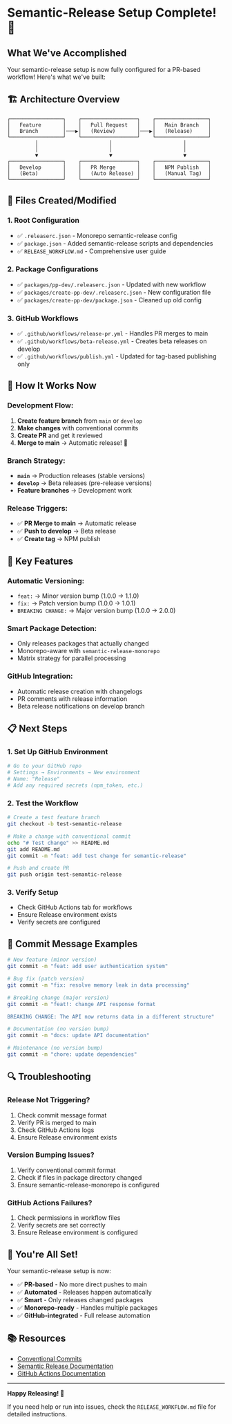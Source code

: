 # Semantic-Release Setup Complete! 🎉

## What We've Accomplished

Your semantic-release setup is now fully configured for a PR-based workflow! Here's what we've built:

## 🏗️ **Architecture Overview**

```
┌─────────────────┐    ┌──────────────────┐    ┌─────────────────┐
│   Feature       │    │   Pull Request   │    │   Main Branch   │
│   Branch        │───▶│   (Review)       │───▶│   (Release)     │
└─────────────────┘    └──────────────────┘    └─────────────────┘
         │                       │                       │
         │                       │                       │
         ▼                       ▼                       ▼
┌─────────────────┐    ┌──────────────────┐    ┌─────────────────┐
│   Develop       │    │   PR Merge       │    │   NPM Publish   │
│   (Beta)        │    │   (Auto Release) │    │   (Manual Tag)  │
└─────────────────┘    └──────────────────┘    └─────────────────┘
```

## 📁 **Files Created/Modified**

### 1. **Root Configuration**
- ✅ `.releaserc.json` - Monorepo semantic-release config
- ✅ `package.json` - Added semantic-release scripts and dependencies
- ✅ `RELEASE_WORKFLOW.md` - Comprehensive user guide

### 2. **Package Configurations**
- ✅ `packages/pp-dev/.releaserc.json` - Updated with new workflow
- ✅ `packages/create-pp-dev/.releaserc.json` - New configuration file
- ✅ `packages/create-pp-dev/package.json` - Cleaned up old config

### 3. **GitHub Workflows**
- ✅ `.github/workflows/release-pr.yml` - Handles PR merges to main
- ✅ `.github/workflows/beta-release.yml` - Creates beta releases on develop
- ✅ `.github/workflows/publish.yml` - Updated for tag-based publishing only

## 🚀 **How It Works Now**

### **Development Flow:**
1. **Create feature branch** from `main` or `develop`
2. **Make changes** with conventional commits
3. **Create PR** and get it reviewed
4. **Merge to main** → Automatic release! 🎉

### **Branch Strategy:**
- **`main`** → Production releases (stable versions)
- **`develop`** → Beta releases (pre-release versions)
- **Feature branches** → Development work

### **Release Triggers:**
- ✅ **PR Merge to main** → Automatic release
- ✅ **Push to develop** → Beta release
- ✅ **Create tag** → NPM publish

## 🔧 **Key Features**

### **Automatic Versioning:**
- `feat:` → Minor version bump (1.0.0 → 1.1.0)
- `fix:` → Patch version bump (1.0.0 → 1.0.1)
- `BREAKING CHANGE:` → Major version bump (1.0.0 → 2.0.0)

### **Smart Package Detection:**
- Only releases packages that actually changed
- Monorepo-aware with `semantic-release-monorepo`
- Matrix strategy for parallel processing

### **GitHub Integration:**
- Automatic release creation with changelogs
- PR comments with release information
- Beta release notifications on develop branch

## 📋 **Next Steps**

### **1. Set Up GitHub Environment**
```bash
# Go to your GitHub repo
# Settings → Environments → New environment
# Name: "Release"
# Add any required secrets (npm_token, etc.)
```

### **2. Test the Workflow**
```bash
# Create a test feature branch
git checkout -b test-semantic-release

# Make a change with conventional commit
echo "# Test change" >> README.md
git add README.md
git commit -m "feat: add test change for semantic-release"

# Push and create PR
git push origin test-semantic-release
```

### **3. Verify Setup**
- Check GitHub Actions tab for workflows
- Ensure Release environment exists
- Verify secrets are configured

## 🎯 **Commit Message Examples**

```bash
# New feature (minor version)
git commit -m "feat: add user authentication system"

# Bug fix (patch version)
git commit -m "fix: resolve memory leak in data processing"

# Breaking change (major version)
git commit -m "feat!: change API response format

BREAKING CHANGE: The API now returns data in a different structure"

# Documentation (no version bump)
git commit -m "docs: update API documentation"

# Maintenance (no version bump)
git commit -m "chore: update dependencies"
```

## 🔍 **Troubleshooting**

### **Release Not Triggering?**
1. Check commit message format
2. Verify PR is merged to main
3. Check GitHub Actions logs
4. Ensure Release environment exists

### **Version Bumping Issues?**
1. Verify conventional commit format
2. Check if files in package directory changed
3. Ensure semantic-release-monorepo is configured

### **GitHub Actions Failures?**
1. Check permissions in workflow files
2. Verify secrets are set correctly
3. Ensure Release environment is configured

## 🎉 **You're All Set!**

Your semantic-release setup is now:
- ✅ **PR-based** - No more direct pushes to main
- ✅ **Automated** - Releases happen automatically
- ✅ **Smart** - Only releases changed packages
- ✅ **Monorepo-ready** - Handles multiple packages
- ✅ **GitHub-integrated** - Full release automation

## 📚 **Resources**

- [Conventional Commits](https://www.conventionalcommits.org/)
- [Semantic Release Documentation](https://semantic-release.gitbook.io/)
- [GitHub Actions Documentation](https://docs.github.com/en/actions)

---

**Happy Releasing! 🚀**

If you need help or run into issues, check the `RELEASE_WORKFLOW.md` file for detailed instructions.
